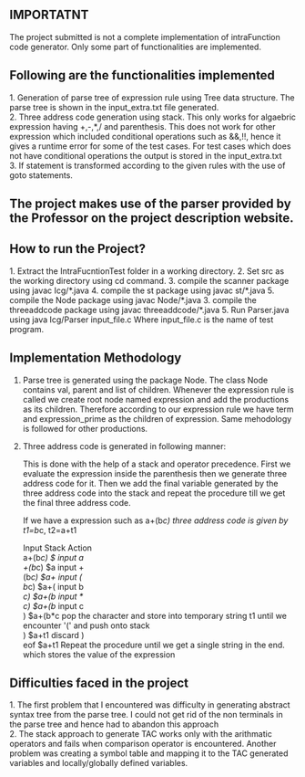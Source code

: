 <h2>IMPORTATNT </h2>
The project submitted is not a complete implementation of intraFunction code generator. Only some part of functionalities are implemented. 



<h2>Following are the functionalities implemented </h2>
1. Generation of parse tree of expression rule using Tree data structure. The parse tree is shown in the input_extra.txt file generated. <br>
2. Three address code generation using stack. This only works for algaebric expression having +,-,*,/ and parenthesis. This does not work for other expression which 
   included conditional operations such as &&,!!, hence it gives a runtime error for some of the test cases. For test cases which does not have conditional operations 
   the output is stored in the input_extra.txt <br>
3. If statement is transformed according to the given rules with the use of goto statements.   


<h2>The project makes use of the parser provided by the Professor on the project description website.</h2>


<h2>How to run the Project?</h2>
1. Extract the IntraFucntionTest folder in a working directory.
2. Set src as the working directory using cd command.
3. compile the scanner package using javac Icg/*.java
4. compile the st package using javac st/*.java
5. compile the Node package using javac Node/*.java
3. compile the threeaddcode package using javac threeaddcode/*.java
5. Run Parser.java using java Icg/Parser input_file.c   Where input_file.c is the name of test program.

<h2>Implementation Methodology</h2>

1. Parse tree is generated using the package Node. The class Node contains val, parent and list of children. Whenever the expression rule is called 
   we create root node named expression and add the productions as its children. Therefore according to our expression rule we have term and expression_prime as 
   the children of expression. Same mehodology is followed for other productions.
   
2. Three address code is generated in following manner:
   
   This is done with the help of a stack and operator precedence. First we evaluate the expression inside the parenthesis then we generate three address code for it.
   Then we add the final variable generated by the three address code into the stack and repeat the procedure till we get the final three address code. <br>
    
   If we have a expression such as a+(b*c)
   three address code is given by   t1=b*c, t2=a+t1 <br>
   
   Input                  Stack               Action  
   a+(b*c)                $                   input a <br>
   +(b*c)                 $a                  input + <br>
   (b*c)                  $a+                 input ( <br>
    b*c)                  $a+(                input b  <br>
    *c)                   $a+(b               input * <br>
     c)                   $a+(b*              input c <br>
      )                   $a+(b*c             pop the character and store into temporary string t1 until we encounter '(' and push onto stack <br>
     )                    $a+t1               discard )  <br>
     eof                  $a+t1               Repeat the procedure until we get a single string in the end. which stores the value of the expression <br>
	

<h2>Difficulties faced in the project</h2>
1. The first problem that I encountered was difficulty in generating abstract syntax tree from the parse tree. I could not get rid of the non terminals in the parse 
   tree and hence had to abandon this approach <br>
2. The stack approach to generate TAC works only with the arithmatic operators and fails when comparison operator is encountered. Another problem was creating a
   symbol table and mapping it to the TAC generated variables and locally/globally defined variables.   

